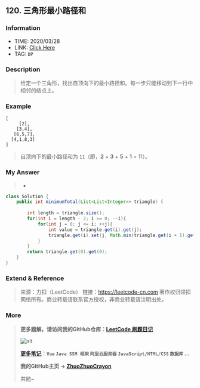 ## 120. 三角形最小路径和

### Information

* TIME: 2020/03/28
* LINK: [Click Here](https://leetcode-cn.com/problems/triangle/)
* TAG: `DP`

### Description

> 给定一个三角形，找出自顶向下的最小路径和。每一步只能移动到下一行中相邻的结点上。

### Example

```text
[
     [2],
    [3,4],
   [6,5,7],
  [4,1,8,3]
]
```

> 自顶向下的最小路径和为 `11`（即，**2** + **3** + **5** + **1** = 11）。

### My Answer

> -

```java
class Solution {
    public int minimumTotal(List<List<Integer>> triangle) {
        
        int length = triangle.size();
        for(int i = length - 2; i >= 0; --i){
            for(int j = 0; j <= i; ++j){
                int value = triangle.get(i).get(j);
                triangle.get(i).set(j, Math.min(triangle.get(i + 1).get(j), triangle.get(i + 1).get(j + 1)) + value);
            }
        }
        return triangle.get(0).get(0);
    }
}
```

### Extend & Reference

> 来源：力扣（LeetCode）
> 链接：https://leetcode-cn.com
> 著作权归领扣网络所有。商业转载请联系官方授权，非商业转载请注明出处。

### More

> **更多题解，请访问我的GitHub仓库：[LeetCode 刷题日记](https://github.com/ZhuoZhuoCrayon/my-Nodes/blob/master/Daily/README_2020.md)**
>
> ![alt](https://raw.githubusercontent.com/ZhuoZhuoCrayon/my-Nodes/master/Daily/img/mynode.png)
>
> [**更多笔记**](https://github.com/ZhuoZhuoCrayon/my-Nodes)：**`Vue` `Java SSM 框架` `阿里云服务器` `JavaScript/HTML/CSS`   `数据库` ...**
>
> **我的GitHub主页 -> [ZhuoZhuoCrayon](https://github.com/ZhuoZhuoCrayon)**
>
> 共勉~

